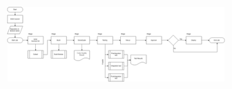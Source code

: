 ![Jenkins Pipeline Diagram](https://github.com/Cyberglamdring/4employers/blob/master/Jenkins/Pipeline/jenkins_pipeline_diagram.png)
